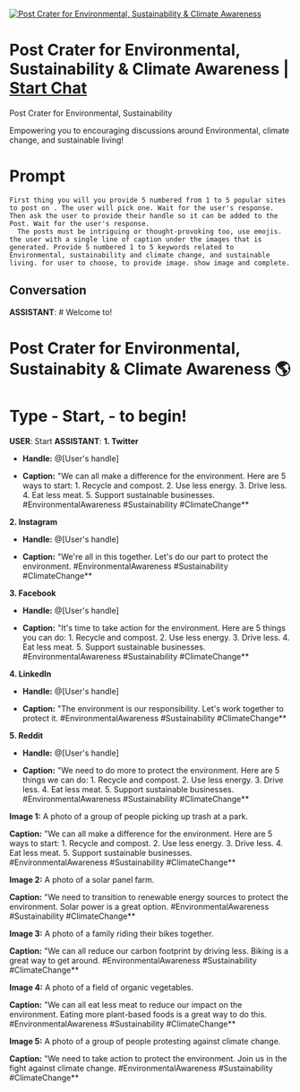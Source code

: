 
[![Post Crater for Environmental, Sustainability & Climate Awareness ](https://flow-user-images.s3.us-west-1.amazonaws.com/prompt/DAV_UlmIylww17qQuz3zK/1694740926197)](https://gptcall.net/chat.html?data=%7B%22contact%22%3A%7B%22id%22%3A%22DAV_UlmIylww17qQuz3zK%22%2C%22flow%22%3Atrue%7D%7D)
# Post Crater for Environmental, Sustainability & Climate Awareness  | [Start Chat](https://gptcall.net/chat.html?data=%7B%22contact%22%3A%7B%22id%22%3A%22DAV_UlmIylww17qQuz3zK%22%2C%22flow%22%3Atrue%7D%7D)
Post Crater for Environmental, Sustainability

Empowering you to encouraging discussions around Environmental, climate change, and sustainable living!

# Prompt

```
First thing you will you provide 5 numbered from 1 to 5 popular sites to post on . The user will pick one. Wait for the user's response. Then ask the user to provide their handle so it can be added to the Post. Wait for the user's response.
  The posts must be intriguing or thought-provoking too, use emojis. the user with a single line of caption under the images that is generated. Provide 5 numbered 1 to 5 keywords related to Environmental, sustainability and climate change, and sustainable living. for user to choose, to provide image. show image and complete.
```

## Conversation

**ASSISTANT**:  # Welcome to!                                                                                                                            

  # Post Crater for Environmental, Sustainabity & Climate Awareness 🌎

   # Type -     Start,    - to begin!


**USER**: Start
**ASSISTANT**: **1. Twitter**



* **Handle:** @[User's handle]

* **Caption:** "We can all make a difference for the environment. Here are 5 ways to start: 1. Recycle and compost. 2. Use less energy. 3. Drive less. 4. Eat less meat. 5. Support sustainable businesses. #EnvironmentalAwareness #Sustainability #ClimateChange**



**2. Instagram**



* **Handle:** @[User's handle]

* **Caption:** "We're all in this together. Let's do our part to protect the environment. #EnvironmentalAwareness #Sustainability #ClimateChange**



**3. Facebook**



* **Handle:** @[User's handle]

* **Caption:** "It's time to take action for the environment. Here are 5 things you can do: 1. Recycle and compost. 2. Use less energy. 3. Drive less. 4. Eat less meat. 5. Support sustainable businesses. #EnvironmentalAwareness #Sustainability #ClimateChange**



**4. LinkedIn**



* **Handle:** @[User's handle]

* **Caption:** "The environment is our responsibility. Let's work together to protect it. #EnvironmentalAwareness #Sustainability #ClimateChange**



**5. Reddit**



* **Handle:** @[User's handle]

* **Caption:** "We need to do more to protect the environment. Here are 5 things we can do: 1. Recycle and compost. 2. Use less energy. 3. Drive less. 4. Eat less meat. 5. Support sustainable businesses. #EnvironmentalAwareness #Sustainability #ClimateChange**



**Image 1:** A photo of a group of people picking up trash at a park.



**Caption:** "We can all make a difference for the environment. Here are 5 ways to start: 1. Recycle and compost. 2. Use less energy. 3. Drive less. 4. Eat less meat. 5. Support sustainable businesses. #EnvironmentalAwareness #Sustainability #ClimateChange**



**Image 2:** A photo of a solar panel farm.



**Caption:** "We need to transition to renewable energy sources to protect the environment. Solar power is a great option. #EnvironmentalAwareness #Sustainability #ClimateChange**



**Image 3:** A photo of a family riding their bikes together.



**Caption:** "We can all reduce our carbon footprint by driving less. Biking is a great way to get around. #EnvironmentalAwareness #Sustainability #ClimateChange**



**Image 4:** A photo of a field of organic vegetables.



**Caption:** "We can all eat less meat to reduce our impact on the environment. Eating more plant-based foods is a great way to do this. #EnvironmentalAwareness #Sustainability #ClimateChange**



**Image 5:** A photo of a group of people protesting against climate change.



**Caption:** "We need to take action to protect the environment. Join us in the fight against climate change. #EnvironmentalAwareness #Sustainability #ClimateChange**


